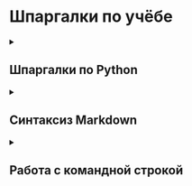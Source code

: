 # Шпаргалки по учёбе

<details>
<summary>

## Шпаргалки по Python
</summary>

1. Цикл While

>Цикл while («пока») позволяет выполнить одну и ту же последовательность действий, пока проверяемое условие истинно.
>>while Условие:
    Блок_инструкций

2. if 

>если - условие

3. input 

>ввод текста<br>
x = int(input())    -   int - когда переменная работает с числами.

4. print
>Пример print(А тут текст который будет выводить)
</details>

<details>
<summary>


## Синтаксиз Markdown
</summary>

1. **Жирный текст**
> С двух сторон нужно ввести две звезды** **

2. *Текст курсив*
> Одна звезда* *

3. ***Жирныый курсив***
>  Ну а тут три звезды *** *** 

4. Эффект маркированного списка (Точка вначале текста) 
> просто - вначале и получится
>>- вот так
>>> а для списка цифрами ставим ``` 1.```  ```2.``` и тд...

5. Я учусь на [на этом сайте](https://gb.ru). <br>
> [комментарий к ссылке](саму ссылку)

6. Для переноса строки
>нужно ввести ``` <br> ```

7. Чтобы создать эффект цитаты
> просто вначале поставить >, можно >> и так далее...

8. Показать эллемент кода 
>``` Внутри трёх значков `
>> Так же можно добавлять подсветку синтаксиза, например ```javascript 

9. Добавление в код комментария 
> ``` <!--комментарий--> ```

</details>



<details>
<summary>

## Работа с командной строкой
</summary>

1. Команда смены директории
```sh
cd c:\Folder Name
```

2. Команда отображения текущей директории (Для MacOs и Linux)
```sh
pwd
```

3. Листинг текущей директории
```sh
ls (Mac или Linux dir)
```

4. Отобразить статус текущей депозитории
```sh
git status
```

5. Добавить файл
```sh
git add cmd.md (cmd.md имя файла)
```

6. Создать коммит
```sh
git commit -m "комментарий к коммиту` (-m добавляют для комментария)
```

7. Удаление файла
```sh
dell <filename>
```

8. Посмотреть лог
```sh
"git log" (добавив --oneline даст более укороченую информацию)
```

9. Переключение коммита(Сохранения)
```sh
"git checkout" (и первые 7 чисел индекса коммита, например a6283e6)
```

10. Создание ветки (Черновика)
```sh
"git branch name"
Если просто "git branch" то покажет какие ветки у нас есть, при добавке имени создаст новую ветвь.
Для перехода в новую ветвь вводить "git checkout name"
```

11. Удаление ветки(черновика)
```sh
"git branch -d name" Вместо "name" имя коммита
```

12. Слияние коммитов
```sh
"git merge name" - Перейти в актуальный коммит и прописать, вместо "name" имя коммита.
```

13. Отправка (публикации) изменений.
```sh
"git push" - Команда используется для отправки (публикации) изменений из вашего локального репозитория Git в удаленный репозиторий.
```

14. Получения (обновления) изменений.
```sh
"git pull" - используется для получения (обновления) изменений из удаленного репозитория и объединения их с локальными изменениями.
```

15. Создание копии репозитория.
```sh
"git clone https://github.com/username/repository.git" - Команда git clone используется для клонирования (создания копии) удаленного репозитория Git на вашем локальном компьютере. Это позволяет вам получить копию удаленного репозитория для работы с ним локально.

</details>

1111